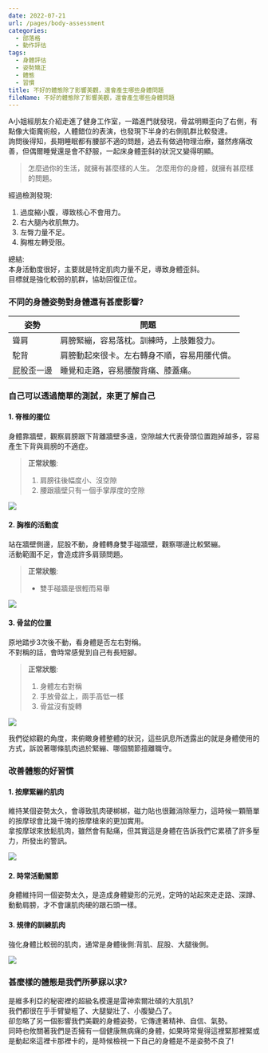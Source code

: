 ```yaml
---
date: 2022-07-21
url: /pages/body-assessment
categories:
  - 部落格
  - 動作評估
tags:
  - 身體評估
  - 姿勢矯正
  - 體態
  - 習慣
title: 不好的體態除了影響美觀，還會產生哪些身體問題
fileName: 不好的體態除了影響美觀，還會產生哪些身體問題
---
```


A小姐經朋友介紹走進了健身工作室，一踏進門就發現，骨盆明顯歪向了右側，有點像大衛魔術般，人體錯位的表演，也發現下半身的右側肌群比較發達。  
詢問後得知，長期睡眠都有腰部不適的問題，過去有做過物理治療，雖然疼痛改善，但偶爾睡覺還是會不舒服，一起床身體歪斜的狀況又變得明顯。

> 怎麼過你的生活，就擁有甚麼樣的人生。
> 怎麼用你的身體，就擁有甚麼樣的問題。

經過檢測發現:

1. 過度縮小腹，導致核心不會用力。
2. 右大腿內收肌無力。
3. 左臀力量不足。
4. 胸椎左轉受限。

總結:  
本身活動度很好，主要就是特定肌肉力量不足，導致身體歪斜。  
目標就是強化較弱的肌群，協助回復正位。

### 不同的身體姿勢對身體還有甚麼影響?

| 姿勢       | 問題                                         |
| ---------- | -------------------------------------------- |
| 聳肩       | 肩膀緊繃，容易落枕。訓練時，上肢難發力。     |
| 駝背       | 肩膀動起來很卡。左右轉身不順，容易用腰代償。 |
| 屁股歪一邊 | 睡覺和走路，容易腰酸背痛、膝蓋痛。           |

### 自己可以透過簡單的測試，來更了解自己

#### 1. 脊椎的擺位

身體靠牆壁，觀察肩膀跟下背離牆壁多遠，空隙越大代表骨頭位置跑掉越多，容易產生下背與肩膀的不適症。

> **正常狀態**:
>
> 1.  肩膀往後幅度小、沒空隙
> 2.  腰跟牆壁只有一個手掌厚度的空隙

![](https://cdn.jsdelivr.net/gh/xiang0805/blogimage/img/不好的體態除了影響美觀，還會產生哪些身體問題-1.jpeg)

#### 2. 胸椎的活動度

站在牆壁側邊，屁股不動，身體轉身雙手碰牆壁，觀察哪邊比較緊繃。  
活動範圍不足，會造成許多肩頸問題。

> **正常狀態**:
>
> - 雙手碰牆是很輕而易舉

![](https://cdn.jsdelivr.net/gh/xiang0805/blogimage/img/不好的體態除了影響美觀，還會產生哪些身體問題-2.jpeg)

#### 3. 骨盆的位置

原地踏步3次後不動，看身體是否左右對稱。  
不對稱的話，會時常感覺到自己有長短腳。

> **正常狀態**:
>
> 1.  身體左右對稱
> 2.  手放骨盆上，兩手高低一樣
> 3.  骨盆沒有旋轉

![](https://cdn.jsdelivr.net/gh/xiang0805/blogimage/img/不好的體態除了影響美觀，還會產生哪些身體問題-3.jpg)

我們從綜觀的角度，來俯瞰身體整體的狀況，這些訊息所透露出的就是身體使用的方式，訴說著哪條肌肉過於緊繃、哪個關節擅離職守。

### 改善體態的好習慣

#### 1. 按摩緊繃的肌肉

維持某個姿勢太久，會導致肌肉硬梆梆，磁力貼也很難消除壓力，這時候一顆簡單的按摩球會比幾千塊的按摩槍來的更加實用。  
拿按摩球來放鬆肌肉，雖然會有點痛，但其實這是身體在告訴我們它累積了許多壓力，所發出的警訊。

![](https://cdn.jsdelivr.net/gh/xiang0805/blogimage/img/不好的體態除了影響美觀，還會產生哪些身體問題-4.jpeg)

#### 2. 時常活動關節

身體維持同一個姿勢太久，是造成身體變形的元兇，定時的站起來走走路、深蹲、動動肩膀，才不會讓肌肉硬的跟石頭一樣。

#### 3. 規律的訓練肌肉

強化身體比較弱的肌肉，通常是身體後側:背肌、屁股、大腿後側。

![](https://cdn.jsdelivr.net/gh/xiang0805/blogimage/img/不好的體態除了影響美觀，還會產生哪些身體問題-5.jpeg)

### 甚麼樣的體態是我們所夢寐以求?

是維多利亞的秘密裡的超級名模還是雷神索爾壯碩的大肌肌?  
我們都很在乎手臂變粗了、大腿變壯了、小腹變凸了。  
卻忽略了另一個影響我們美觀的身體姿勢，它傳達著精神、自信、氣勢。  
同時也攸關著我們是否擁有一個健康無病痛的身體，如果時常覺得這裡緊那裡緊或是動起來這裡卡那裡卡的，是時候檢視一下自己的身體是不是姿勢不良了!
